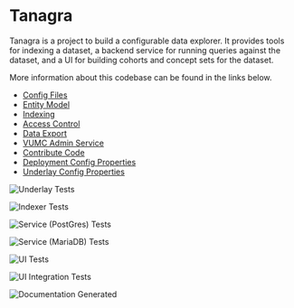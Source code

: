 # Tanagra

Tanagra is a project to build a configurable data explorer. It provides tools for indexing a dataset, a backend
service for running queries against the dataset, and a UI for building cohorts and concept sets for the dataset.

More information about this codebase can be found in the links below.

* [Config Files](./docs/CONFIG_FILES.md)
* [Entity Model](./docs/ENTITY_MODEL.md)
* [Indexing](./docs/INDEXING.md)
* [Access Control](./docs/ACCESS_CONTROL.md)
* [Data Export](./docs/DATA_EXPORT.md)
* [VUMC Admin Service](./docs/VUMC_ADMIN_SERVICE.md)
* [Contribute Code](./docs/CONTRIBUTING.md)
* [Deployment Config Properties](./docs/generated/DEPLOYMENT_CONFIG.md)
* [Underlay Config Properties](./docs/generated/UNDERLAY_CONFIG.md)

![Underlay Tests](https://github.com/DataBiosphere/tanagra/actions/workflows/underlay-test.yaml/badge.svg?branch=main)

![Indexer Tests](https://github.com/DataBiosphere/tanagra/actions/workflows/indexer-test.yaml/badge.svg?branch=main)

![Service (PostGres) Tests](https://github.com/DataBiosphere/tanagra/actions/workflows/service-test-postgres.yaml/badge.svg?branch=main)

![Service (MariaDB) Tests](https://github.com/DataBiosphere/tanagra/actions/workflows/service-test-mariadb.yaml/badge.svg?branch=main)

![UI Tests](https://github.com/DataBiosphere/tanagra/actions/workflows/ui-test.yaml/badge.svg?branch=main)

![UI Integration Tests](https://github.com/DataBiosphere/tanagra/actions/workflows/ui-integration-test.yaml/badge.svg?branch=main)

![Documentation Generated](https://github.com/DataBiosphere/tanagra/actions/workflows/documentation-generated.yaml/badge.svg?branch=main)
